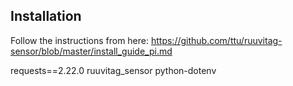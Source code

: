 ## Installation

Follow the instructions from here: https://github.com/ttu/ruuvitag-sensor/blob/master/install_guide_pi.md


requests==2.22.0
ruuvitag_sensor
python-dotenv
